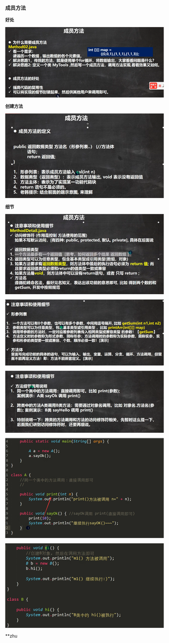 ### 成员方法
**好处**

![输入图片说明](/imgs/2024-07-11/4ifPEBtDmsbtfHsF.png)

**创建方法**

![输入图片说明](/imgs/2024-07-11/OCr33gKSlC6XOCfZ.png)

**细节**

![输入图片说明](/imgs/2024-07-11/jdHDjnB0XoOLbp4U.png)

![输入图片说明](/imgs/2024-07-11/l3wEye27hmhVW7te.png)

![输入图片说明](/imgs/2024-07-11/I2dG9Fywhk1UTnYA.png)

![输入图片说明](/imgs/2024-07-11/A9nruyZUbL7xn9Pr.png)

![输入图片说明](/imgs/2024-07-11/pYZzeLXYWPcvXVtq.png)

**zhu

<!--stackedit_data:
eyJoaXN0b3J5IjpbMTI1MzgxMDc2MywtMTY2MDg1NTE1MiwtMj
Y2Mzg3NywtMzIxMjM3NDIxLC0yMDg4NzQ2NjEyXX0=
-->